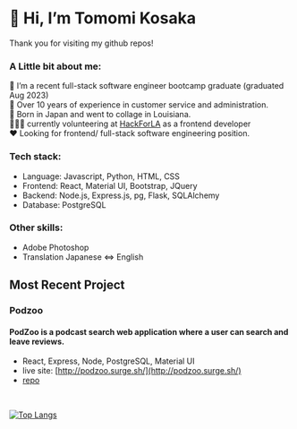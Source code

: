 # 👋 Hi, I’m  Tomomi Kosaka

Thank you for visiting my github repos! 

### A Little bit about me:
  🌱 I’m a recent full-stack software engineer bootcamp graduate (graduated Aug 2023)<br>
  📝 Over 10 years of experience in customer service and administration.<br>
  🎍 Born in Japan and went to collage in Louisiana. <br>
  👩🏻‍💻 currently volunteering at [HackForLA](https://www.hackforla.org/) as a frontend developer<br>
  ❤️ Looking for frontend/ full-stack software engineering position.<br>

### Tech stack: 

  - Language: Javascript, Python, HTML, CSS
  - Frontend: React, Material UI, Bootstrap, JQuery
  - Backend: Node.js, Express.js, pg, Flask, SQLAlchemy
  - Database: PostgreSQL
    
### Other skills: 
  - Adobe Photoshop
  - Translation Japanese <=> English

## Most Recent Project
### Podzoo 
#### PodZoo is a podcast search web application where a user can search and leave reviews.
  - React, Express, Node, PostgreSQL, Material UI
  - live site: [http://podzoo.surge.sh/](http://podzoo.surge.sh/)
  - [repo](https://github.com/Tomomi-K1/sp-capstone2)

<br>

[![Top Langs](https://github-readme-stats.vercel.app/api/top-langs/?username=Tomomi-K1&layout=donut&theme=radical)](https://github.com/Tomomi-K1)


